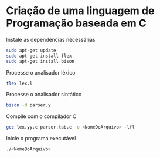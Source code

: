 # Criação de uma linguagem de Programação baseada em C

Instale as dependências necessárias

```bash
sudo apt-get update
sudo apt-get install flex
sudo apt-get install bison
```

Processe o analisador léxico

```bash
flex lex.l
```

Processe o analisador sintático

```bash
bison -d parser.y
```

Compile com o compilador C

```bash
gcc lex.yy.c parser.tab.c -o <NomeDoArquivo> -lfl
```

Inicie o programa executável

```bash
./<NomeDoArquivo>
```